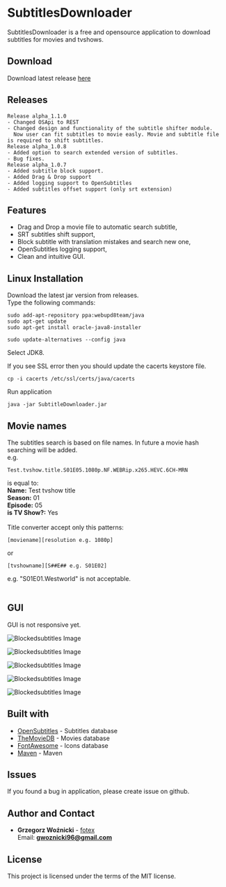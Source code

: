 # SubtitlesDownloader
SubtitlesDownloader is a free and opensource application to download subtitles for movies and tvshows.

## Download
Download latest release [here](https://github.com/fotex/SubtitlesDownloader/releases)


## Releases
```
Release alpha_1.1.0
- Changed OSApi to REST
- Changed design and functionality of the subtitle shifter module.
  Now user can fit subtitles to movie easly. Movie and subtitle file is required to shift subtitles.
Release alpha_1.0.8
- Added option to search extended version of subtitles.
- Bug fixes.
Release alpha_1.0.7
- Added subtitle block support.
- Added Drag & Drop support
- Added logging support to OpenSubtitles
- Added subtitles offset support (only srt extension)
```

## Features 
- Drag and Drop a movie file to automatic search subtitle,
- SRT subtitles shift support,
- Block subtitle with translation mistakes and search new one,
- OpenSubtitles logging support,
- Clean and intuitive GUI.

## Linux Installation
Download the latest jar version from releases. <br>
Type the following commands:
```
sudo add-apt-repository ppa:webupd8team/java
sudo apt-get update
sudo apt-get install oracle-java8-installer

sudo update-alternatives --config java
```
Select JDK8.

If you see SSL error then you should update the cacerts keystore file.

```
cp -i cacerts /etc/ssl/certs/java/cacerts 
```
Run application
```
java -jar SubtitleDownloader.jar
```

## Movie names

The subtitles search is based on file names. In future a movie hash searching will be added.<br>
e.g.
```
Test.tvshow.title.S01E05.1080p.NF.WEBRip.x265.HEVC.6CH-MRN
```
is equal to: <br>
<b>Name:</b> Test tvshow title <br>
<b>Season:</b> 01 <br>
<b>Episode:</b> 05 <br>
<b>is TV Show?:</b> Yes <br>
<br>
Title converter accept only this patterns: 
```
[moviename][resolution e.g. 1080p]
```
or
```
[tvshowname][S##E## e.g. S01E02]
```
e.g. "S01E01.Westworld" is not acceptable.<br><br>

## GUI

GUI is not responsive yet.

![Blockedsubtitles Image](https://i.imgur.com/6tSAbTs.png)

![Blockedsubtitles Image](https://i.imgur.com/cCCQqon.png)

![Blockedsubtitles Image](https://i.imgur.com/32qVT8Z.png)

![Blockedsubtitles Image](https://i.imgur.com/nxA0hM4.png)

![Blockedsubtitles Image](https://i.imgur.com/SSUhMIo.png)

## Built with

* [OpenSubtitles](https://www.opensubtitles.org/) - Subtitles database
* [TheMovieDB](https://www.themoviedb.org/) - Movies database
* [FontAwesome](https://fontawesome.com) - Icons database
* [Maven](https://maven.com/) - Maven

## Issues
If you found a bug in application, please create issue on github.

## Author and Contact

* **Grzegorz Woźnicki** - [fotex](https://github.com/fotex) <br>
Email: <b>gwoznicki96@gmail.com</b>

## License

This project is licensed under the terms of the MIT license.
